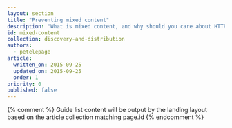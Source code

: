 ```yaml
---
layout: section
title: "Preventing mixed content"
description: "What is mixed content, and why should you care about HTTP resources served over secure connections."
id: mixed-content
collection: discovery-and-distribution
authors:
  - petelepage
article:
  written_on: 2015-09-25
  updated_on: 2015-09-25
  order: 1
priority: 0
published: false
---
```


{% comment %}
Guide list content will be output by the landing layout based on the article collection matching page.id
{% endcomment %}
